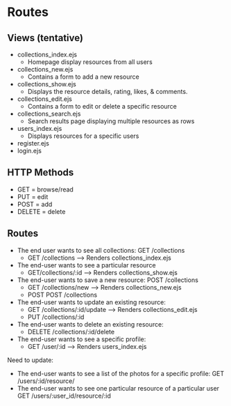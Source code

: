 # Routes

## Views (tentative)

- collections_index.ejs
  - Homepage display resources from all users
- collections_new.ejs
  - Contains a form to add a new resource
- collections_show.ejs
  - Displays the resource details, rating, likes, & comments.
- collections_edit.ejs
  - Contains a form to edit or delete a specific resource
- collections_search.ejs
  - Search results page displaying multiple resources as rows
- users_index.ejs
  - Displays resources for a specific users
- register.ejs
- login.ejs

## HTTP Methods
- GET = browse/read
- PUT = edit
- POST = add
- DELETE = delete

## Routes

* The end user wants to see all collections: GET /collections
  * GET /collections  -->  Renders collections_index.ejs
* The end-user wants to see a particular resource
  * GET/collections/:id  -->  Renders collections_show.ejs
* The end-user wants to save a new resource: POST /collections
  * GET /collections/new  -->  Renders collections_new.ejs
  * POST POST /collections
* The end-user wants to update an existing resource:
  * GET /collections/:id/update  -->  Renders collections_edit.ejs
  * PUT /collections/:id
* The end-user wants to delete an existing resource:
  * DELETE /collections/:id/delete
* The end-user wants to see a specific profile:
  * GET /user/:id  -->  Renders users_index.ejs


Need to update:
- The end-user wants to see a list of the photos for a specific profile: GET /users/:id/resource/
- The end-user wants to see one particular resource of a particular user GET /users/:user_id/resource/:id
